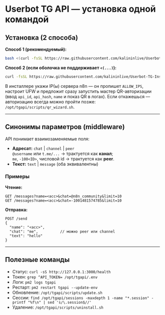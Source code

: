 # Userbot TG API — установка одной командой

## Установка (2 способа)

**Способ 1 (рекомендуемый):**
```bash
bash <(curl -fsSL https://raw.githubusercontent.com/kalininlive/Userbot-TG-Installer/main/install.sh)
```

**Способ 2 (если оболочка не поддерживает `<(...)`):**
```bash
curl -fsSL https://raw.githubusercontent.com/kalininlive/Userbot-TG-Installer/main/install.sh | bash
```

В инсталлере укажи IP(ы) сервера n8n — он пропишет `ALLOW_IPS`, настроит UFW и предложит
сразу запустить мастер QR-авторизации (ввод `api_id`, `api_hash`, `name` и показ QR в логах).
Если откажешься — авторизацию всегда можно пройти позже: `/opt/tgapi/scripts/qr_wizard.sh`.

---

## Синонимы параметров (middleware)

API понимает взаимозаменяемые поля:

- **Адресат:** `chat` | `channel` | `peer`  
  `@username` или `t.me/...` → трактуется как **канал**;  
  `me`, `-100<ID>`, числовой id → трактуется как **peer**.
- **Текст:** `text` | `message` (оба эквивалентны)

### Примеры

**Чтение:**
```http
GET /messages?name=<acc>&chat=@n8n_community&limit=10
GET /messages?name=<acc>&chat=-1001481574785&limit=10
```

**Отправка:**
```http
POST /send
{
  "name": "<acc>",
  "chat": "me",          // можно peer или channel
  "text": "hello"
}
```

---

## Полезные команды

- Статус: `curl -sS http://127.0.0.1:3000/health`
- Токен:  `grep ^API_TOKEN= /opt/tgapi/.env`
- Логи:   `pm2 logs tgapi`
- Рестарт: `pm2 restart tgapi --update-env`
- Обновление: `/opt/tgapi/scripts/update.sh`
- Сессии: `find /opt/tgapi/sessions -maxdepth 1 -name "*.session" -printf "%f\n" | sed 's/\.session$//'`
- Удаление: `/opt/tgapi/scripts/uninstall.sh`
